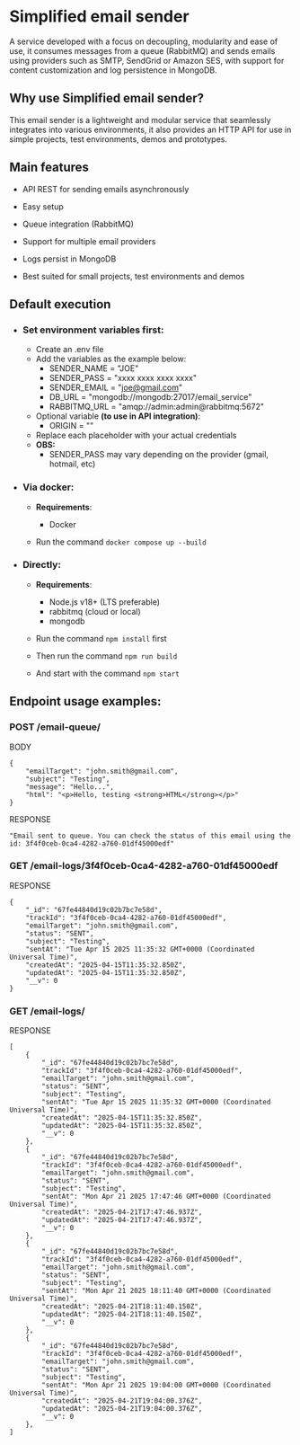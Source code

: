 # Simplified email sender

A service developed with a focus on decoupling, modularity and ease of use, it consumes messages from a queue (RabbitMQ) and sends emails using providers such as SMTP, SendGrid or Amazon SES, with support for content customization and log persistence in MongoDB.

## Why use Simplified email sender?
This email sender is a lightweight and modular service that seamlessly integrates into various environments, it also provides an HTTP API for use in simple projects, test environments, demos and prototypes.

## Main features

- API REST for sending emails asynchronously

- Easy setup

- Queue integration (RabbitMQ)

- Support for multiple email providers

- Logs persist in MongoDB

- Best suited for small projects, test environments and demos

## Default execution

- ### Set environment variables first:
  - Create an .env file
  - Add the variables as the example below:
    - SENDER_NAME = "JOE"
    - SENDER_PASS = "xxxx xxxx xxxx xxxx"
    - SENDER_EMAIL = "joe@gmail.com"
    - DB_URL = "mongodb://mongodb:27017/email_service"
    - RABBITMQ_URL = "amqp://admin:admin@rabbitmq:5672"
  - Optional variable **(to use in API integration)**:
    - ORIGIN = ""
  - Replace each placeholder with your actual credentials
  - **OBS:**
    - SENDER_PASS may vary depending on the provider (gmail, hotmail, etc)

- ### Via docker:
  - **Requirements**:
    - Docker

  - Run the command ```docker compose up --build```
- ### Directly:
  - **Requirements**:
    - Node.js v18+ (LTS preferable)
    - rabbitmq (cloud or local)
    - mongodb

  - Run the command ```npm install``` first
  - Then run the command ```npm run build```
  - And start with the command ```npm start```

## Endpoint usage examples:

### POST /email-queue/
BODY
```
{
    "emailTarget": "john.smith@gmail.com",
    "subject": "Testing",
    "message": "Hello...",
    "html": "<p>Hello, testing <strong>HTML</strong></p>"
}
```
RESPONSE
```
"Email sent to queue. You can check the status of this email using the id: 3f4f0ceb-0ca4-4282-a760-01df45000edf"
```

### GET /email-logs/3f4f0ceb-0ca4-4282-a760-01df45000edf
RESPONSE
```
{
    "_id": "67fe44840d19c02b7bc7e58d",
    "trackId": "3f4f0ceb-0ca4-4282-a760-01df45000edf",
    "emailTarget": "john.smith@gmail.com",
    "status": "SENT",
    "subject": "Testing",
    "sentAt": "Tue Apr 15 2025 11:35:32 GMT+0000 (Coordinated Universal Time)",
    "createdAt": "2025-04-15T11:35:32.850Z",
    "updatedAt": "2025-04-15T11:35:32.850Z",
    "__v": 0
}
```

### GET /email-logs/
RESPONSE
```
[
    {
        "_id": "67fe44840d19c02b7bc7e58d",
        "trackId": "3f4f0ceb-0ca4-4282-a760-01df45000edf",
        "emailTarget": "john.smith@gmail.com",
        "status": "SENT",
        "subject": "Testing",
        "sentAt": "Tue Apr 15 2025 11:35:32 GMT+0000 (Coordinated Universal Time)",
        "createdAt": "2025-04-15T11:35:32.850Z",
        "updatedAt": "2025-04-15T11:35:32.850Z",
        "__v": 0
    },
    {
        "_id": "67fe44840d19c02b7bc7e58d",
        "trackId": "3f4f0ceb-0ca4-4282-a760-01df45000edf",
        "emailTarget": "john.smith@gmail.com",
        "status": "SENT",
        "subject": "Testing",
        "sentAt": "Mon Apr 21 2025 17:47:46 GMT+0000 (Coordinated Universal Time)",
        "createdAt": "2025-04-21T17:47:46.937Z",
        "updatedAt": "2025-04-21T17:47:46.937Z",
        "__v": 0
    },
    {
        "_id": "67fe44840d19c02b7bc7e58d",
        "trackId": "3f4f0ceb-0ca4-4282-a760-01df45000edf",
        "emailTarget": "john.smith@gmail.com",
        "status": "SENT",
        "subject": "Testing",
        "sentAt": "Mon Apr 21 2025 18:11:40 GMT+0000 (Coordinated Universal Time)",
        "createdAt": "2025-04-21T18:11:40.150Z",
        "updatedAt": "2025-04-21T18:11:40.150Z",
        "__v": 0
    },
    {
        "_id": "67fe44840d19c02b7bc7e58d",
        "trackId": "3f4f0ceb-0ca4-4282-a760-01df45000edf",
        "emailTarget": "john.smith@gmail.com",
        "status": "SENT",
        "subject": "Testing",
        "sentAt": "Mon Apr 21 2025 19:04:00 GMT+0000 (Coordinated Universal Time)",
        "createdAt": "2025-04-21T19:04:00.376Z",
        "updatedAt": "2025-04-21T19:04:00.376Z",
        "__v": 0
    },
]
```